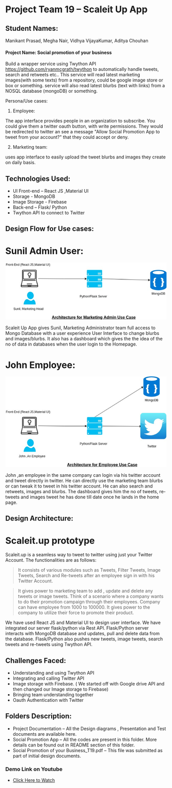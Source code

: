 ﻿
# Project Team 19 – Scaleit Up App

## Student Names:
Manikant Prasad,
Megha Nair,
Vidhya VijayaKumar,
Aditya Chouhan

#### Project Name: Social promotion of your business

Build a wrapper service using Twython API https://github.com/ryanmcgrath/twython to automatically handle tweets, search and retweets etc.. This service will read latest marketing images(with some texts) from a repository, could be google image store or box or something. service will also read latest blurbs (text with links) from a NOSQL database (mongoDB)  or something.

Persona/Use cases:

1. Employee:

The app interface provides people in an organization to subscribe. You could give them a twitter oauth button, with write permissions. They would be redirected to twitter an see a message "Allow Social Promotion App to tweet from your account?" that they could accept or deny.

2. Marketing team:

uses app interface to  easily upload the tweet blurbs and images they create on daily basis.


## Technologies Used:
* UI Front-end – React JS ,Material UI
* Storage - MongoDB
* Image Storage - Firebase
* Back-end – Flask/ Python
* Twython API to connect to Twitter

## Design Flow for Use cases:

# Sunil Admin User:

<img src ="https://raw.githubusercontent.com/SJSU272LabSP18/Project-Team-19/master/Project%20Documentation/Design%20Flow-%20Marketing%20Team.jpeg">

Scaleit Up App gives Sunil, Marketing Administrator team full access to Mongo Database with a user experience User Interface to change blurbs and images/blurbs. It also has a dashboard which gives the the idea of the no of data in databases when the user login to the Homepage.

# John Employee:

<img src ="https://raw.githubusercontent.com/SJSU272LabSP18/Project-Team-19/master/Project%20Documentation/Design%20Flow%20-Employee%20.jpg">

John ,an employee in the same company can login via his twitter account and tweet directly in twitter. He can directly use the marketing team blurbs or can tweak it to tweet in his twitter account. He can also search and retweets, images and blurbs. The dashboard gives him the no of tweets, re-tweets and images tweet he has done till date once he lands in the home page.

## Design Architecture:

# Scaleit.up prototype

Scaleit.up is a seamless way to tweet to twitter using just your Twitter Account. The functionalities are as follows:
> It consists of various modules such as Tweets, Filter Tweets, Image Tweets, Search and Re-tweets after an employee sign in with his Twitter Account. 

> It gives power to marketing team to add , update and delete any tweets or image tweets. Think of a scenario where a company wants to do their promotion campaign through their employees. Company can have employee from 1000 to 100000. It gives power to the company to utilize their force to promote their product.

We have used React JS and Material UI to design user interface. We have integrated our server flask/python via Rest API. Flask/Python server interacts with MongoDB database and updates, pull and delete data from the database. Flask/Python also pushes new tweets, image tweets, search tweets and re-tweets using Twython API.

## Challenges Faced:

* Understanding and using Twython API
* Integrating and calling Twitter API
* Image storage with Firebase. ( We started off with Google drive API and then changed our Image storage to Firebase)
* Bringing team understanding together
* Oauth Authentication with Twitter

## Folders Description:

* Project Documentation – All the Design diagrams , Presentation and Test documents are available here.
* Social Promotion App – All the codes are present in this folder. More details can be found out in README section of this folder.
* Social Promotion of your Business_T19.pdf – This file was submitted as part of initial design documents.

### Demo Link on Youtube
* <a href="https://youtu.be/Z7XPn7tGI18" target="_blank">Click Here to Watch</a>
